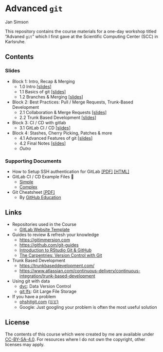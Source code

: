 Advanced `git`
================
Jan Simson

This repository contains the course materials for a one-day workshop
titled “Advaned `git`” which I first gave at the Scientific Computing
Center (SCC) in Karlsruhe.

## Contents

### Slides

- Block 1: Intro, Recap & Merging
  - 1.0 Intro [\[slides\]](output/1.0-intro.html)
  - 1.1 Basics of git [\[slides\]](output/1.1-git-basics.html)
  - 1.2 Branches & Merging [\[slides\]](1.2-branches_merging.html)
- Block 2: Best Practices: Pull / Merge Requests, Trunk-Based
  Development
  - 2.1 Collaboration & Merge Requests
    [\[slides\]](output/2.1-collaboration-merge-requests.html)
  - 2.2 Trunk Based Development
    [\[slides\]](output/2.2-trunk-based-development.html)
- Block 3: CI / CD with gitlab
  - 3.1 GitLab CI / CD [\[slides\]](output/3.1-gitlab-CI-CD.html)
- Block 4: Stashes, Cherry Picking, Patches & more
  - 4.1 Advanced Features of git
    [\[slides\]](output/4.1-advanced-features.html)
  - 4.2 Final Notes [\[slides\]](output/4.2-final_notes.html)
  - *Outro*

<!-- *: Since they have to be manually generated, the PDF version of slides may be slightly outdated. Please refer to [this guide](https://revealjs.com/pdf-export/), on how to export your own PDF version from the online slides. -->

### Supporting Documents

- How to Setup SSH authentication for GitLab
  [\[PDF\]](output/resources/ssh/how-to-setup-gitlab-ssh.pdf)
  [\[HTML\]](output/resources/ssh/how-to-setup-gitlab-ssh.html)
- GitLab CI / CD Example Files 🤖
  - [Simple](resources/CI-CD-examples/simple.gitlab-ci.yml)
  - [Complex](resources/CI-CD-examples/complex.gitlab-ci.yml)
- Git Cheatsheet [\[PDF\]](resources/git-cheat-sheet-education.pdf)
  - By [GitHub Education](https://education.github.com/)

## Links

- Repositories used in the Course
  - [GitLab Website
    Template](https://gitlab.com/jansim/website-template)
- Guides to review & refresh your knowledge
  - <https://gitimmersion.com>
  - <https://github.com/git-guides>
  - [Introduction to RStudio Git &
    GitHub](https://malikaihle.github.io/Introduction-RStudio-Git-GitHub/)
  - [The Carpentries: Version Control with
    Git](https://swcarpentry.github.io/git-novice/)
- Trunk Based Development
  - <https://trunkbaseddevelopment.com/>
  - <https://www.atlassian.com/continuous-delivery/continuous-integration/trunk-based-development>
- Using git with data
  - [dvc](https://dvc.org/): Data Version Control
  - [git lfs](https://git-lfs.github.com/): Git Large File Storage
- If you have a problem
  - [ohshitgit.com](https://ohshitgit.com/)
    [(🇩🇪)](https://ohshitgit.com/de)
  - Google: Just googling your problem is often the most useful solution

## License

The contents of this course which were created by me are available under
[CC-BY-SA-4.0](https://creativecommons.org/licenses/by-sa/4.0/). For
resources where I do not own the copyright, other licenses may apply.

